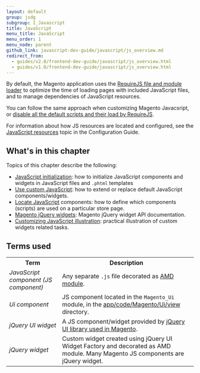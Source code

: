 ```yaml
---
layout: default
group: jsdg
subgroup: 1_Javascript
title: JavaScript
menu_title: JavaScript
menu_order: 1
menu_node: parent
github_link: javascript-dev-guide/javascript/js_overview.md
redirect_from:
  - guides/v2.0/frontend-dev-guide/javascript/js_overview.html
  - guides/v1.0/frontend-dev-guide/javascript/js_overview.html
---
```


By default, the Magento application uses the <a href="http://requirejs.org/" target="_blank">RequireJS file and module loader</a> to optimize the time of loading pages with included JavaScript files, and to manage dependencies of JavaScript resources.

You can follow the same approach when customizing Magento Javacsript, or <a href="{{site.gdeurl}}frontend-dev-guide/javascript/custom_js.html#disable_default_js" target="_blank">disable all the default scripts and their load by RequireJS</a>.

For information about how JS resources are located and configured, see the <a href="{{site.gdeurl}}/config-guide/config/js-resources.html" target="_blank"> JavaScript resources</a> topic in the Configuration Guide.

<h2 id="#js_contents">What's in this chapter</h2>
Topics of this chapter describe the following:

- [JavaScript initialization]({{site.gdeurl}}frontend-dev-guide/javascript/js_init.html): how to initialize JavaScript components and widgets in JavaScript files and `.phtml` templates
- [Use custom JavaScript]({{site.gdeurl}}frontend-dev-guide/javascript/custom_js.html): how to extend or replace default JavaScript components/widgets.
- [Locate JavaScript]({{site.gdeurl}}frontend-dev-guide/javascript/js_debug.html) components: how to define which components (scripts) are used on a particular store page.
- [Magento jQuery widgets]({{site.gdeurl}}frontend-dev-guide/javascript/jquery-widgets-about.html): Magento jQuery widget API documentation.
- [Customizing JavaScript illustration]({{site.gdeurl}}frontend-dev-guide/javascript/js_practice.html): practical illustration of custom widgets related tasks.



<h2 id="js_terms">Terms used</h2>

<table>
<tr>
<th>
Term
</th>
<th>
Description
</th>
</tr>
<tr>
<td>
<i>JavaScript component (JS component)</i>
</td>
<td>
Any separate <code>.js</code> file decorated as <a href="http://requirejs.org/docs/whyamd.html#amd" target="_blank">AMD module</a>.
</td>
</tr>

<tr>
<td>
<i>Ui component</i>
</td>
<td>
JS component located in the <code>Magento_Ui</code> module, in the <a href="{{site.mage2000url}}app/code/Magento/Ui/view" target="_blank">app/code/Magento/Ui/view</a> directory.
</td>
</tr>

<tr>
<td>
<i>jQuery UI widget</i>
</td>
<td>
A JS component/widget provided by <a href="{{site.mage2000url}}lib/web/jquery/jquery-ui-1.9.2.js" target="_blank">jQuery UI library used in Magento</a>.
</td>
</tr>
<tr>
<td>
<i>jQuery widget</i>
</td>
<td>
Custom widget created using jQuery UI Widget Factory and decorated as AMD module. Many Magento JS components are jQuery widget.
</td>
</tr>
</table>


